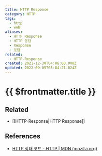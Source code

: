 ```yaml
---
title: HTTP Response
category: HTTP
tags:
  - http
  - web
aliases:
  - HTTP Response
  - HTTP 응답
  - Response
  - 응답
related:
  - HTTP-Response
created: 2021-12-30T04:06:00.000Z
updated: 2022-09-05T05:04:21.824Z
---
```


# {{ $frontmatter.title }}

## Related

- [[HTTP-Response|HTTP Response]]

## References

- [HTTP 상태 코드 - HTTP | MDN (mozilla.org)](https://developer.mozilla.org/ko/docs/Web/HTTP/Status)

